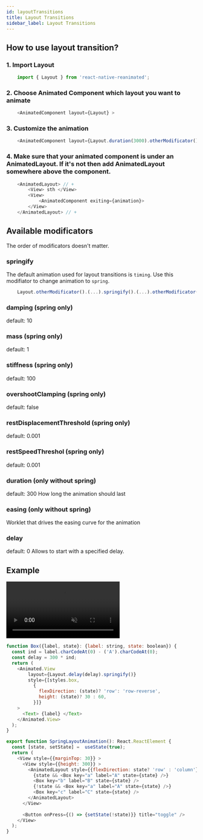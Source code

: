 ```yaml
---
id: layoutTransitions
title: Layout Transitions
sidebar_label: Layout Transitions
---
```


## How to use layout transition?

### 1. Import Layout 
```js
    import { Layout } from 'react-native-reanimated';
```
### 2. Choose Animated Component which layout you want to animate
```js
    <AnimatedComponent layout={Layout} >
```
### 3. Customize the animation
```js
    <AnimatedComponent layout={Layout.duration(3000).otherModificator()} >
```
### 4. Make sure that your animated component is under an AnimatedLayout. If it's not then add AnimatedLayout somewhere above the component.
```js
    <AnimatedLayout> // +
        <View> sth </View>
        <View> 
            <AnimatedComponent exiting={animation}>
        </View>
    </AnimatedLayout> // +
```

## Available modificators
The order of modificators doesn't matter.
### springify 
The default animation used for layout transitions is `timing`. Use this modifiator to change animation to `spring`.
```js
    Layout.otherModificator().(...).springify().(...).otherModificator();
```

### damping (spring only)
default: 10

### mass (spring only)
default: 1

### stiffness (spring only)
default: 100

### overshootClamping (spring only)
default: false

### restDisplacementThreshold (spring only)
default: 0.001

### restSpeedThreshol (spring only)
default: 0.001

### duration (only without spring)
default: 300
How long the animation should last

### easing (only without spring)
Worklet that drives the easing curve for the animation

### delay
default: 0
Allows to start with a specified delay.

## Example

<video src="https://user-images.githubusercontent.com/36106620/120326673-44100080-c2e9-11eb-8b14-564d3b4e3102.mov" controls="controls" muted="muted"></video>

```js
function Box({label, state}: {label: string, state: boolean}) {
  const ind = label.charCodeAt(0) - ('A').charCodeAt(0);
  const delay = 300 * ind;
  return (
    <Animated.View 
        layout={Layout.delay(delay).springify()} 
        style={[styles.box,
          { 
            flexDirection: (state)? 'row': 'row-reverse', 
            height: (state)? 30 : 60,
          }]} 
    >
      <Text> {label} </Text>
    </Animated.View>
  );
}

export function SpringLayoutAnimation(): React.ReactElement {
  const [state, setState] =  useState(true);
  return (
    <View style={{marginTop: 30}} >
      <View style={{height: 300}} >
        <AnimatedLayout style={{flexDirection: state? 'row' : 'column'}} >
          {state && <Box key="a" label="A" state={state} />}
          <Box key="b" label="B" state={state} />
          {!state && <Box key="a" label="A" state={state} />}
          <Box key="c" label="C" state={state} />
        </AnimatedLayout>
      </View>
    
      <Button onPress={() => {setState(!state)}} title="toggle" />
    </View>
  );
}
```
